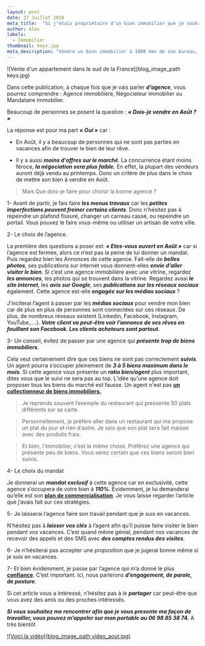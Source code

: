```yaml
---
layout: post
date: 27 Juillet 2018
meta_title:  "Si j’étais propriétaire d’un bien immobilier que je souhaitais vendre en Août"
author: Alex
labels:
  - Immobilier
thumbnail: keys.jpg
meta_description: "Vendre un bien immobilier à 1000 kms de son bureau, c'est possible."
---
```





![Vente d'un appartement dans le sud de la France](blog_image_path keys.jpg)





Dans cette publication, à chaque fois que je vais parler ***d’agence***, vous pourrez comprendre : Agence immobilière, Négociateur immobilier ou Mandataire Immobilier.

Beaucoup de personnes se posent la question : ***« Dois-je vendre en Août ? »***

La réponse est pour ma part  ***« Oui »*** car :

* En Août, il y a beaucoup de personnes qui ne sont pas parties en vacances afin de trouver le bien de leur rêve.

* Il y a aussi ***moins d’offres sur le marché***. La concurrence étant moins féroce, ***la négociation sera plus faible.*** En effet, la plupart des vendeurs auront déjà vendu au printemps. Donc un critère de plus dans le choix de mettre son bien à vendre en Août.

>Mais Que dois-je faire pour choisir la bonne agence ?

1- Avant de partir, je fais faire ***les menus travaux*** car les ***petites imperfections peuvent freiner certains clients***. Donc n’hésitez pas à repeindre un plafond fissuré, changer un carreau cassé, ou repeindre un portail.
Vous pouvez le faire vous-même ou utiliser un artisan de votre ville.

2- Le choix de l’agence.

La première des questions a poser est: ***« Etes-vous ouvert en Août »*** car si l’agence est fermée, alors ce n’est pas la peine de lui donner un mandat.
Puis regardez bien les Annonces de cette agence. Fait-elle de ***belles photos***, ses publications sur internet vous donnent-elles ***envie d’aller visiter le bien***.
Si c’est une agence immobilière avec une vitrine, regardez ***les annonces***, les photos qui se trouvent dans la vitrine.
Regardez aussi ***le site internet***, les ***avis sur Google***, ses ***publications sur les réseaux sociaux*** également. Cette agence est-elle ***engagée sur les médias sociaux*** ?

J’inciterai l’agent à passer par les ***médias sociaux*** pour vendre mon bien car de plus en plus de personnes sont connectées sur ces réseaux. De plus, de nombreux réseaux existent (Linkedin, Facebook, Instagram, YouTube,….).
***Votre client va peut-être voir l’annonce de ses rêves en fouillant son Facebook. Les clients acheteurs sont partout.***


3- Un conseil, évitez de passer par une agence qui ***présente trop de biens immobiliers***. 

Cela veut certainement dire que ces biens ne sont pas correctement ***suivis***. Un agent pourra s’occuper pleinement de ***3 à 5 biens maximum dans le mois***. Si cette agence vous présente un ***ratio bien/agent*** plus important, dites vous que le suivi ne sera pas au top.
L’idée qu’une agence doit proposer tous les biens du marché est fausse. Un agent n'est pas **[un collectionneur de biens immobiliers.](https://www.alexandrecordani.com/blog/DevenirCollectionneurDeBiensImmobiliers)**

>Je reprends souvent l’exemple du restaurant qui pressente 50 plats différents sur sa carte.

>Personnellement, je préfère aller dans un restaurant qui me propose un plat du jour et rien d’autre. Je sais que son plat sera fait maison avec des produits frais.

>Et bien, l’immobilier, c’est la même chose. Préférez une agence qui présente peu de biens. Vous serez certain que ces biens seront bien suivis.

4- Le choix du mandat

Je donnerai un ***mandat exclusif*** à cette agence car en exclusivité, cette agence s’occupera de votre bien à ***110%***.
Evidemment, je lui demanderai qu’elle est son **[ plan de commercialisation](https://www.alexandrecordani.com/blog/QuelEstLePlanMarketingDeCommercialisationdUneAgenceImmobiliere)**. Je vous laisse regarder l’article que j’avais fait sur ces stratégies.

5- Je laisserai l’agence faire son travail pendant que je suis en vacances.

N’hésitez pas à ***laisser vos clés*** à l’agent afin qu’il puisse faire visiter le bien pendant vos vacances. C’est quand même génial, pendant nos vacances de recevoir des appels et des SMS avec ***des comptes rendus des visites***.

6- Je n’hésiterai pas accepter une proposition que je jugerai bonne même si je suis en vacances.

7- Et bien évidemment, je passe par l’agence qui m’a donné le plus **[confiance](https://www.alexandrecordani.com/blog/PourquoiJeDoisAvoirConfianceEnMoiDansLImmobilier)**. C’est important.
Ici, nous parlerons ***d’engagement, de parole, de posture***.


Si cet article vous a intéressé, n’hésitez pas à le ***partager*** car peut-être que vous avez des amis ou des proches intéressés.

***Si vous souhaitez me rencontrer afin que je vous presente ma façon de travailler, vous pouvez m’appeler sur mon portable au 06 98 85 38 74.***
A très bientôt


[![Voici la vidéo](blog_image_path video_aout.jpg)](https://www.youtube.com/watch?v=dRYGnCOymo8& "Si j'étais propriétaire")














